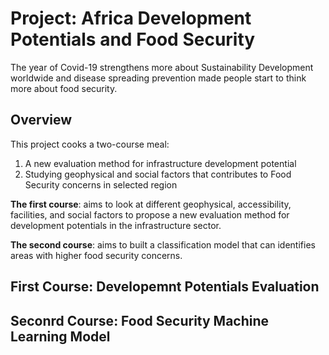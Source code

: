 # Project: Africa Development Potentials and Food Security
The year of Covid-19 strengthens more about Sustainability Development worldwide and disease spreading prevention made people start to think more about food security. 

## Overview
This project cooks a two-course meal:

1. A new evaluation method for infrastructure development potential
2. Studying geophysical and social factors that contributes to Food Security concerns in selected region


**The first course**: aims to look at different geophysical, accessibility, facilities, and social factors to propose a new evaluation method for development potentials in the infrastructure sector. 

**The second course**: aims to built a classification model that can identifies areas with higher food security concerns. 

## First Course: Developemnt Potentials Evaluation

## Seconrd Course: Food Security Machine Learning Model

